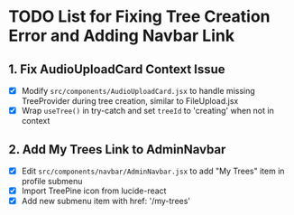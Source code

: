 # TODO List for Fixing Tree Creation Error and Adding Navbar Link

## 1. Fix AudioUploadCard Context Issue
- [x] Modify `src/components/AudioUploadCard.jsx` to handle missing TreeProvider during tree creation, similar to FileUpload.jsx
- [x] Wrap `useTree()` in try-catch and set `treeId` to 'creating' when not in context

## 2. Add My Trees Link to AdminNavbar
- [x] Edit `src/components/navbar/AdminNavbar.jsx` to add "My Trees" item in profile submenu
- [x] Import TreePine icon from lucide-react
- [x] Add new submenu item with href: '/my-trees'
